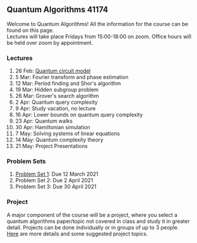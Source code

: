## Quantum Algorithms 41174

Welcome to Quantum Algorithms!  All the information for the course can be found on this page.  
Lectures will take place Fridays from 15:00-18:00 on zoom.  Office hours will be held 
over zoom by appointment.


### Lectures

1. 26 Feb: [Quantum circuit model](https://github.com/troyjlee/qalgo/blob/main/LECTURES/lec1.pdf)
2. 5 Mar: Fourier transform and phase estimation
3. 12 Mar: Period finding and Shor's algorithm
4. 19 Mar: Hidden subgroup problem
5. 26 Mar: Grover's search algorithm
6. 2 Apr: Quantum query complexity
7. 9 Apr: Study vacation, no lecture
8. 16 Apr: Lower bounds on quantum query complexity
9. 23 Apr: Quantum walks
10. 30 Apr: Hamiltonian simulation
11. 7 May: Solving systems of linear equations
12. 14 May: Quantum complexity theory
13. 21 May: Project Presentations

### Problem Sets
1. [Problem Set 1](https://github.com/troyjlee/qalgo/blob/main/PSETS/PS1/ps1.pdf): Due 12 March 2021
2. Problem Set 2: Due 2 April 2021
3. Problem Set 3: Due 30 April 2021


### Project
A major component of the course will be a project, where you select a quantum algorithms paper/topic not covered in class 
and study it in greater detail.  Projects can be done individually or in groups of up to 3 people.  
[Here](https://github.com/troyjlee/qalgo/blob/main/PROJECT/project.pdf) are more details and some suggested 
project topics.

